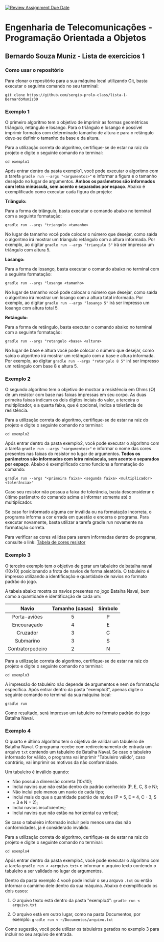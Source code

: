 [![Review Assignment Due Date](https://classroom.github.com/assets/deadline-readme-button-22041afd0340ce965d47ae6ef1cefeee28c7c493a6346c4f15d667ab976d596c.svg)](https://classroom.github.com/a/toeCyvWQ)

# Engenharia de Telecomunicações - Programação Orientada a Objetos
## Bernardo Souza Muniz - Lista de exercícios 1

### Como usar o repositório
Para clonar o repositório para a sua máquina local utilizando Git, basta executar o seguinte comando no seu terminal:

`git clone https://github.com/sergio-prolo-class/lista-1-BernardoMuniz39`


### Exemplo 1
O primeiro algoritmo tem o objetivo  de imprimir as formas geométricas triângulo, retângulo e losango. Para o triângulo e losango é possível imprimir formatos com determinado tamanho de altura e para o retângulo deve-se definir o tamanho da base e da altura.

Para a utilização correta do algoritmo, certifique-se de estar na raiz do projeto e digite o seguinte comando no terminal:

`cd exemplo1`

Após entrar dentro da pasta exemplo1, você pode executar o algoritmo com a tarefa `gradle run --args "<argumentos>"` e informar a figura e o tamanho desejado no lugar de argumentos. **Ambos os parâmetros são informados com letra minúscula, sem acento e separados por espaço**. Abaixo é exemplificado como executar cada figura do projeto:

**Triângulo:**

Para a forma de triângulo, basta executar o comando abaixo no terminal com a seguinte formatação:

`gradle run --args "triangulo <tamanho>`

No lugar de tamanho você pode colocar o número que desejar, como saída o algoritmo irá mostrar um triangulo retângulo com a altura informada. Por exemplo, ao digitar `gradle run --args "triangulo 5"` irá ser impresso um triângulo com altura 5.

**Losango:**

Para a forma de losango, basta executar o comando abaixo no terminal com a seguinte formatação:

`gradle run --args "losango <tamanho>`

No lugar de tamanho você pode colocar o número que desejar, como saída o algoritmo irá mostrar um losango com a altura total informada. Por exemplo, ao digitar `gradle run --args "losango 5"` irá ser impresso um losango com altura total 5.

**Retângulo:**

Para a forma de retângulo, basta executar o comando abaixo no terminal com a seguinte formatação:

`gradle run --args "retangulo <base> <altura>`

No lugar de base e altura você pode colocar o número que desejar, como saída o algoritmo irá mostrar um retângulo com a base e altura informada. Por exemplo, ao digitar `gradle run --args "retangulo 8 5"` irá ser impresso um retângulo com base 8 e altura 5.


### Exemplo 2
O segundo algoritmo tem o objetivo de mostrar a resistência em Ohms (Ω) de um resistor com base nas faixas impressas em seu corpo. As duas primeira faixas indicam os dois dígitos inciais do valor, a terceira o multiplicador, e a quarta faixa, que é opcional, indica a tolerância de resistência.

Para a utilização correta do algoritmo, certifique-se de estar na raiz do projeto e digite o seguinte comando no terminal:

`cd exemplo2`

Após entrar dentro da pasta exemplo2, você pode executar o algoritmo com a tarefa `gradle run --args "<argumentos>"` e informar o nome das cores presentes nas faixas do resistor no lugar de argumentos. **Todos os parâmetros são informados com letra minúscula, sem acento e separados por espaço**. Abaixo é exemplificado como funciona a formatação do comando:

`gradle run --args "<primeira faixa> <segunda faixa> <multiplicador> <tolerância>"`

Caso seu resistor não possua a faixa de tolerância, basta desconsiderar o último parâmetro do comando acima e informar somente até o multiplicador.

Se caso for informado alguma cor inválida ou na formatação incorreta, o programa informa a cor errada em questão e encerra o programa. Para executar novamente, basta utilizar a tarefa gradle run novamente na formatação correta.

Para verificar as cores válidas para serem informadas dentro do programa, consulte o link: [Tabela de cores resistor](https://static.wixstatic.com/media/767b08_494141490a1b4d83b7b942f8596bf9aa~mv2.png/v1/fill/w_288,h_515,al_c,q_85,usm_0.66_1.00_0.01,enc_avif,quality_auto/Tabela%20de%20cores%20de%20resistores%204%20faixas.png)


### Exemplo 3
O terceiro exemplo tem o objetivo de gerar um tabuleiro de batalha naval (10x10) posicionando a frota de navios de forma aleatória. O tabuleiro é impresso utilizando a identificação e quantidade de navios no formato padrão do jogo. 

A tabela abaixo mostra os navios presentes no jogo Batalha Naval, bem como a quantidade e identificação de cada um:

<div align="center">

| Navio              | Tamanho (casas) | Símbolo |
|:------------------:|:---------------:|:-------:|
| Porta-aviões       |        5        |    P    |
| Encouraçado        |        4        |    E    |
| Cruzador           |        3        |    C    |
| Submarino          |        3        |    S    |
| Contratorpedeiro   |        2        |    N    |

</div>


Para a utilização correta do algoritmo, certifique-se de estar na raiz do projeto e digite o seguinte comando no terminal:

`cd exemplo3`

A impressão do tabuleiro não depende de argumentos e nem de formatação específica. Após entrar dentro da pasta "exemplo3", apenas digite o seguinte comando no terminal da sua máquina local:

`gradle run`

Como resultado, será impresso um tabuleiro no formato padrão do jogo Batalha Naval.

### Exemplo 4
O quarto e último algoritmo tem o objetivo de validar um tabuleiro de Batalha Naval. O programa recebe com redirecionamento de entrada um arquivo `txt` contendo um tabuleiro de Batalha Naval. Se caso o tabuleiro informado for válido, o programa vai imprimir "Tabuleiro válido", caso contrário, vai imprimir os motivos da não conformidade.

Um tabuleiro é inválido quando:
- Não possui a dimensão correta (10x10);
- Inclui navios que não estão dentro do padrão conhecido (P, E, C, S e N);
- Não inclui pelo menos um navio de cada tipo;
- Inclui mais do que a quantidade padrão de navios (P = 5, E = 4, C - 3, S = 3 e N = 2);
- Inclui navios insuficientes;
- Inclui navios que não estão na horizontal ou vertical;

Se caso o tabuleiro informado incluir pelo menos uma das não conformidades, ja é considerado inválido.


Para a utilização correta do algoritmo, certifique-se de estar na raiz do projeto e digite o seguinte comando no terminal:

`cd exemplo4`

Após entrar dentro da pasta exemplo4, você pode executar o algoritmo com a tarefa `gradle run < <arquivo.txt>` e informar o arquivo texto contendo o tabuleiro a ser validado no lugar de argumentos.

Dentro da pasta exemplo 4 você pode incluir o seu arquvo `.txt` ou então informar o caminho dele dentro da sua máquina. Abaixo é exemplificado os dois casos:

1) O arquivo texto está dentro da pasta "exemplo4":
`gradle run < arquivo.txt`

2) O arquivo está em outro lugar, como na pasta Documentos, por exemplo:
`gradle run < ~/Documentos/arquivo.txt`

Como sugestão, você pode utilizar os tabuleiros gerados no exemplo 3 para incluir no seu arquivo de entrada.




